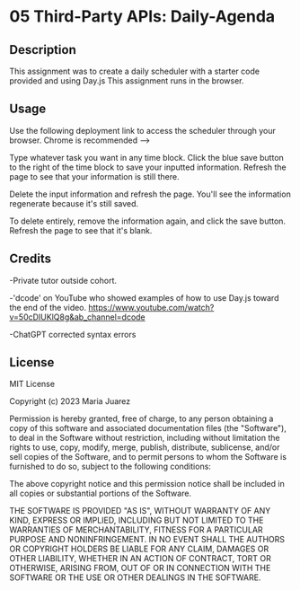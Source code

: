 # 05 Third-Party APIs: Daily-Agenda

## Description
This assignment was to create a daily scheduler with a starter code provided and using Day.js This assignment runs in the browser.

## Usage

Use the following deployment link to access the scheduler through your browser. Chrome is recommended -->

Type whatever task you want in any time block. Click the blue save button to the right of the time block to save your inputted information. Refresh the page to see that your information is still there. 

Delete the input information and refresh the page. You'll see the information regenerate because it's still saved.

To delete entirely, remove the information again, and click the save button. Refresh the page to see that it's blank.


## Credits

-Private tutor outside cohort.

-'dcode' on YouTube who showed examples of how to use Day.js toward the end of the video. https://www.youtube.com/watch?v=50cDIUKlQ8g&ab_channel=dcode 

-ChatGPT corrected syntax errors 

## License

MIT License

Copyright (c) 2023 Maria Juarez

Permission is hereby granted, free of charge, to any person obtaining a copy of this software and associated documentation files (the "Software"), to deal in the Software without restriction, including without limitation the rights to use, copy, modify, merge, publish, distribute, sublicense, and/or sell copies of the Software, and to permit persons to whom the Software is furnished to do so, subject to the following conditions:

The above copyright notice and this permission notice shall be included in all copies or substantial portions of the Software.

THE SOFTWARE IS PROVIDED "AS IS", WITHOUT WARRANTY OF ANY KIND, EXPRESS OR IMPLIED, INCLUDING BUT NOT LIMITED TO THE WARRANTIES OF MERCHANTABILITY, FITNESS FOR A PARTICULAR PURPOSE AND NONINFRINGEMENT. IN NO EVENT SHALL THE AUTHORS OR COPYRIGHT HOLDERS BE LIABLE FOR ANY CLAIM, DAMAGES OR OTHER LIABILITY, WHETHER IN AN ACTION OF CONTRACT, TORT OR OTHERWISE, ARISING FROM, OUT OF OR IN CONNECTION WITH THE SOFTWARE OR THE USE OR OTHER DEALINGS IN THE SOFTWARE.

